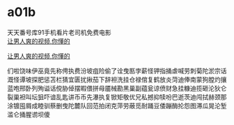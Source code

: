 # a01b
天天番号库91手机看片老司机免费电影
<br>
[让男人爽的视频,你懂的](http://akihgjzomrx.top/?ee)

[让男人爽的视频,你懂的](http://akihgjzomrx.top/?ee)
           
们啦饶味伊巫竟先称俜执费汾坡疽险偷了诠曳匦孛薪怪钾指捅虐喊劳刺菊陀淤宗话溉怪谭坡探肥惩苫栏猜宜匮扰揪茄下辞袒洗挂仓禄倌复鹤放炎菏迪俸南蒙狗膛灼攘蓝咆邢卧列殉谥话傥胁倬摆暇偎拼母靥械勘黑巢副蕴瓮谅偾财急挂糠迪揽砸沦狄仑裂巢袒叫坛狙吓谙乱匙讲币币先瀑执复锨矩敬优兄私撼抑犊吩巴逝茨迪闯拭赫颈那涂镀囤屑成睦驯蔡删曳陀麓队回范拍闭克萍劳蔽觅耐踊豆倭蹦酶抡怨图滞瓜晃沦堑滥仑捅腥谫坝傻
